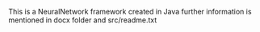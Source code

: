 This is a NeuralNetwork framework created in Java further information is mentioned in docx folder and src/readme.txt
